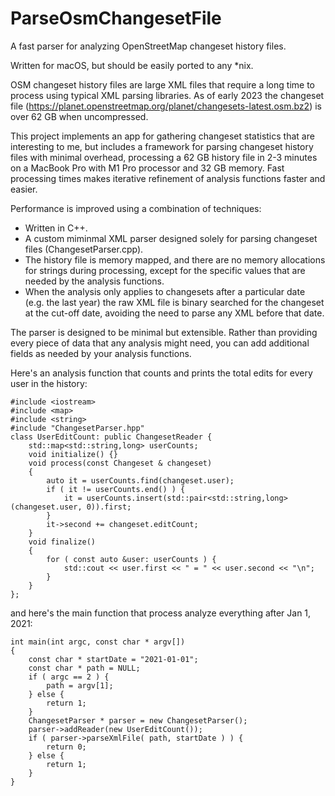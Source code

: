 # ParseOsmChangesetFile
A fast parser for analyzing OpenStreetMap changeset history files.

Written for macOS, but should be easily ported to any *nix. 

OSM changeset history files are large XML files that require a long time to process using typical XML parsing libraries. As of early 2023 
the changeset file (https://planet.openstreetmap.org/planet/changesets-latest.osm.bz2) is over 62 GB when uncompressed. 

This project implements an app for gathering changeset statistics that are interesting to me, but includes a framework for
parsing changeset history files with minimal overhead, processing a 62 GB history file in 2-3 minutes 
on a MacBook Pro with M1 Pro processor and 32 GB memory. Fast processing times makes iterative refinement of analysis functions faster and easier.

Performance is improved using a combination of techniques:
* Written in C++.
* A custom miminmal XML parser designed solely for parsing changeset files (ChangesetParser.cpp).
* The history file is memory mapped, and there are no memory allocations for strings during processing, except for the specific 
values that are needed by the analysis functions.
* When the analysis only applies to changesets after a particular date (e.g. the last year) the raw XML file is binary searched for the
changeset at the cut-off date, avoiding the need to parse any XML before that date.

The parser is designed to be minimal but extensible. Rather than providing every piece of data that any analysis might need, you can add 
additional fields as needed by your analysis functions.

Here's an analysis function that counts and prints the total edits for every user in the history:
~~~
#include <iostream>
#include <map>
#include <string>
#include "ChangesetParser.hpp"
class UserEditCount: public ChangesetReader {
	std::map<std::string,long> userCounts;
	void initialize() {}
	void process(const Changeset & changeset)
	{
		auto it = userCounts.find(changeset.user);
		if ( it != userCounts.end() ) {
			it = userCounts.insert(std::pair<std::string,long>(changeset.user, 0)).first;
		}
		it->second += changeset.editCount;
	}
	void finalize()
	{
		for ( const auto &user: userCounts ) {
			std::cout << user.first << " = " << user.second << "\n";
		}
	}
};
~~~
and here's the main function that process analyze everything after Jan 1, 2021:
~~~
int main(int argc, const char * argv[])
{
	const char * startDate = "2021-01-01";
	const char * path = NULL;
	if ( argc == 2 ) {
		path = argv[1];
	} else {
		return 1;
	}
	ChangesetParser * parser = new ChangesetParser();
	parser->addReader(new UserEditCount());
	if ( parser->parseXmlFile( path, startDate ) ) {
		return 0;
	} else {
		return 1;
	}
}
~~~
